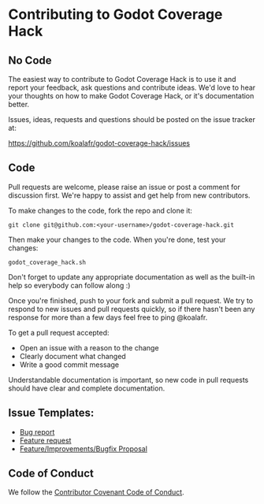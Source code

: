# Contributing to Godot Coverage Hack

## No Code

The easiest way to contribute to Godot Coverage Hack is to use it and report your feedback, ask questions and contribute ideas.
We'd love to hear your thoughts on how to make Godot Coverage Hack, or it's documentation better.

Issues, ideas, requests and questions should be posted on the issue tracker at:

https://github.com/koalafr/godot-coverage-hack/issues

## Code

Pull requests are welcome, please raise an issue or post a comment for discussion first.
We're happy to assist and get help from new contributors.

To make changes to the code, fork the repo and clone it:

`git clone git@github.com:<your-username>/godot-coverage-hack.git`

Then make your changes to the code. When you're done, test your changes:

```
godot_coverage_hack.sh
```

Don't forget to update any appropriate documentation as well as the built-in help so everybody can follow along :)

Once you're finished, push to your fork and submit a pull request. We try to respond to new issues and pull requests quickly, so if there hasn't been any response for more than a few days feel free to ping @koalafr.

To get a pull request accepted:

* Open an issue with a reason to the change
* Clearly document what changed
* Write a good commit message

Understandable documentation is important, so new code in pull requests should have clear and complete documentation.

## Issue Templates:

- [Bug report](https://github.com/koalafr/godot-coverage-hack/blob/main/.github/ISSUE_TEMPLATE/bug_report.md)
- [Feature request](https://github.com/koalafr/godot-coverage-hack/blob/main/.github/ISSUE_TEMPLATE/feature_request.md)
- [Feature/Improvements/Bugfix Proposal](https://github.com/koalafr/godot-coverage-hack/blob/main/.github/ISSUE_TEMPLATE/feature-proposal.md)

## Code of Conduct

We follow the [Contributor Covenant Code of Conduct](https://www.contributor-covenant.org/version/2/1/code_of_conduct/).
